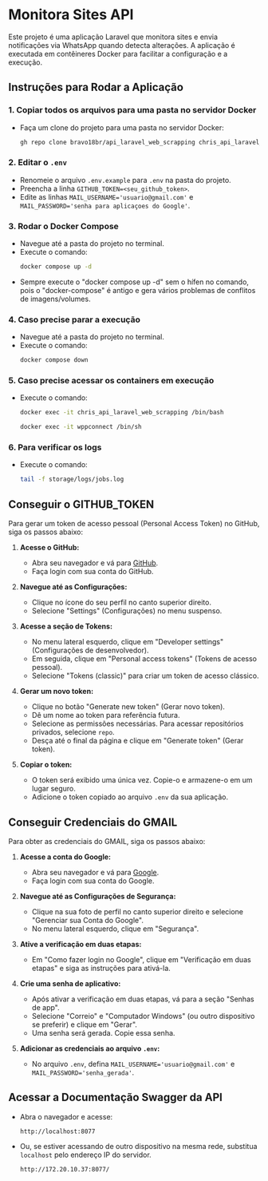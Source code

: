 # Monitora Sites API

Este projeto é uma aplicação Laravel que monitora sites e envia notificações via WhatsApp quando detecta alterações. A aplicação é executada em contêineres Docker para facilitar a configuração e a execução.

## Instruções para Rodar a Aplicação

### 1. Copiar todos os arquivos para uma pasta no servidor Docker
- Faça um clone do projeto para uma pasta no servidor Docker:
  ```sh
  gh repo clone bravo18br/api_laravel_web_scrapping chris_api_laravel_web_scrapping
  ```

### 2. Editar o `.env`
- Renomeie o arquivo `.env.example` para `.env` na pasta do projeto.
- Preencha a linha `GITHUB_TOKEN=<seu_github_token>`.
- Edite as linhas `MAIL_USERNAME='usuario@gmail.com'` e `MAIL_PASSWORD='senha para aplicaçoes do Google'`.


### 3. Rodar o Docker Compose
- Navegue até a pasta do projeto no terminal.
- Execute o comando:
  ```sh
  docker compose up -d
  ```
- Sempre execute o "docker compose up -d" sem o hífen no comando, pois o "docker-compose" é antigo e gera vários problemas de conflitos de imagens/volumes.


### 4. Caso precise parar a execução
- Navegue até a pasta do projeto no terminal.
- Execute o comando:
  ```sh
  docker compose down
  ```

### 5. Caso precise acessar os containers em execução
- Execute o comando:
  ```sh
  docker exec -it chris_api_laravel_web_scrapping /bin/bash
  ```
  ```sh
  docker exec -it wppconnect /bin/sh
  ```

### 6. Para verificar os logs
- Execute o comando:
  ```sh
  tail -f storage/logs/jobs.log
  ```

## Conseguir o GITHUB_TOKEN

Para gerar um token de acesso pessoal (Personal Access Token) no GitHub, siga os passos abaixo:

1. **Acesse o GitHub:**
   - Abra seu navegador e vá para [GitHub](https://github.com).
   - Faça login com sua conta do GitHub.

2. **Navegue até as Configurações:**
   - Clique no ícone do seu perfil no canto superior direito.
   - Selecione "Settings" (Configurações) no menu suspenso.

3. **Acesse a seção de Tokens:**
   - No menu lateral esquerdo, clique em "Developer settings" (Configurações de desenvolvedor).
   - Em seguida, clique em "Personal access tokens" (Tokens de acesso pessoal).
   - Selecione "Tokens (classic)" para criar um token de acesso clássico.

4. **Gerar um novo token:**
   - Clique no botão "Generate new token" (Gerar novo token).
   - Dê um nome ao token para referência futura.
   - Selecione as permissões necessárias. Para acessar repositórios privados, selecione `repo`.
   - Desça até o final da página e clique em "Generate token" (Gerar token).

5. **Copiar o token:**
   - O token será exibido uma única vez. Copie-o e armazene-o em um lugar seguro.
   - Adicione o token copiado ao arquivo `.env` da sua aplicação.

## Conseguir Credenciais do GMAIL

Para obter as credenciais do GMAIL, siga os passos abaixo:

1. **Acesse a conta do Google:**
   - Abra seu navegador e vá para [Google](https://accounts.google.com).
   - Faça login com sua conta do Google.

2. **Navegue até as Configurações de Segurança:**
   - Clique na sua foto de perfil no canto superior direito e selecione "Gerenciar sua Conta do Google".
   - No menu lateral esquerdo, clique em "Segurança".

3. **Ative a verificação em duas etapas:**
   - Em "Como fazer login no Google", clique em "Verificação em duas etapas" e siga as instruções para ativá-la.

4. **Crie uma senha de aplicativo:**
   - Após ativar a verificação em duas etapas, vá para a seção "Senhas de app".
   - Selecione "Correio" e "Computador Windows" (ou outro dispositivo se preferir) e clique em "Gerar".
   - Uma senha será gerada. Copie essa senha.

5. **Adicionar as credenciais ao arquivo `.env`:**
   - No arquivo `.env`, defina `MAIL_USERNAME='usuario@gmail.com'` e `MAIL_PASSWORD='senha_gerada'`.

## Acessar a Documentação Swagger da API

- Abra o navegador e acesse:
     ```plaintext
     http://localhost:8077
     ```
- Ou, se estiver acessando de outro dispositivo na mesma rede, substitua `localhost` pelo endereço IP do servidor.
     ```plaintext
     http://172.20.10.37:8077/
     ```
```